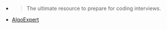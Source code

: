 -
  > The ultimate resource to prepare for coding interviews.
- [AlgoExpert](https://www.algoexpert.io)